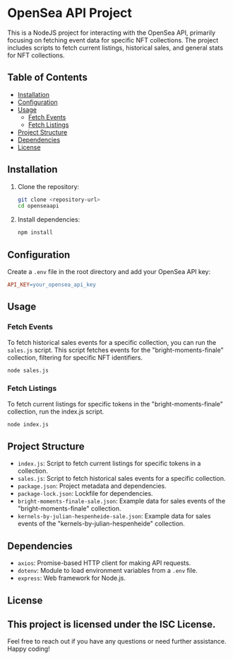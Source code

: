 # OpenSea API Project

This is a NodeJS project for interacting with the OpenSea API, primarily focusing on fetching event data for specific NFT collections. The project includes scripts to fetch current listings, historical sales, and general stats for NFT collections.

## Table of Contents

- [Installation](#installation)
- [Configuration](#configuration)
- [Usage](#usage)
  - [Fetch Events](#fetch-events)
  - [Fetch Listings](#fetch-listings)
- [Project Structure](#project-structure)
- [Dependencies](#dependencies)
- [License](#license)

## Installation

1. Clone the repository:
   ```sh
   git clone <repository-url>
   cd openseaapi
   ```
2. Install dependencies:
   ```sh
   npm install
   ```
   
## Configuration
Create a `.env` file in the root directory and add your OpenSea API key:
  ```makefile
  API_KEY=your_opensea_api_key
  ```

## Usage

### Fetch Events

To fetch historical sales events for a specific collection, you can run the `sales.js` script. This script fetches events for the "bright-moments-finale" collection, filtering for specific NFT identifiers.

```sh
node sales.js
```

### Fetch Listings

To fetch current listings for specific tokens in the "bright-moments-finale" collection, run the index.js script.

```sh
node index.js
```
## Project Structure

- `index.js`: Script to fetch current listings for specific tokens in a collection.
- `sales.js`: Script to fetch historical sales events for a specific collection.
- `package.json`: Project metadata and dependencies.
- `package-lock.json`: Lockfile for dependencies.
- `bright-moments-finale-sale.json`: Example data for sales events of the "bright-moments-finale" collection.
- `kernels-by-julian-hespenheide-sale.json`: Example data for sales events of the "kernels-by-julian-hespenheide" collection.

## Dependencies

- `axios`: Promise-based HTTP client for making API requests.
- `dotenv`: Module to load environment variables from a `.env` file.
- `express`: Web framework for Node.js.

## License

This project is licensed under the ISC License.
---

Feel free to reach out if you have any questions or need further assistance. Happy coding!
